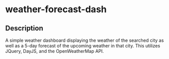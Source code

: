 # weather-forecast-dash

## Description

A simple weather dashboard displaying the weather of the searched city as well as a 5-day forecast of the upcoming weather in that city. 
This utilizes JQuery, DayJS, and the OpenWeatherMap API. 
